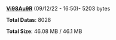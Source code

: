 [**Vi98Au9R**](/data/Vi98Au9R.txt) (09/12/22 - 16:50)- 5203 bytes

**Total Datas**: 8028

**Total Size**: 46.08 MB / 46.1 MB